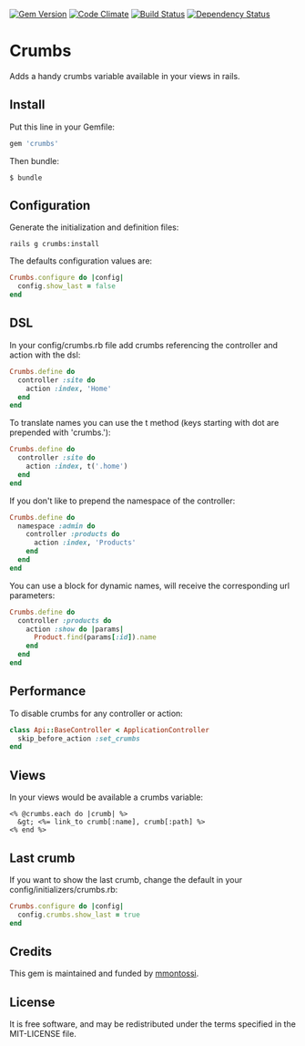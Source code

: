 [![Gem Version](https://badge.fury.io/rb/crumbs.svg)](http://badge.fury.io/rb/crumbs)
[![Code Climate](https://codeclimate.com/github/mmontossi/crumbs/badges/gpa.svg)](https://codeclimate.com/github/mmontossi/crumbs)
[![Build Status](https://travis-ci.org/mmontossi/crumbs.svg)](https://travis-ci.org/mmontossi/crumbs)
[![Dependency Status](https://gemnasium.com/mmontossi/crumbs.svg)](https://gemnasium.com/mmontossi/crumbs)

# Crumbs

Adds a handy crumbs variable available in your views in rails.

## Install

Put this line in your Gemfile:
```ruby
gem 'crumbs'
```

Then bundle:
```
$ bundle
```

## Configuration

Generate the initialization and definition files:
```
rails g crumbs:install
```

The defaults configuration values are:
```ruby
Crumbs.configure do |config|
  config.show_last = false
end
```

## DSL

In your config/crumbs.rb file add crumbs referencing the controller and action with the dsl:
```ruby
Crumbs.define do
  controller :site do
    action :index, 'Home'
  end
end
```

To translate names you can use the t method (keys starting with dot are  prepended with 'crumbs.'):
```ruby
Crumbs.define do
  controller :site do
    action :index, t('.home')
  end
end
```

If you don't like to prepend the namespace of the controller:
```ruby
Crumbs.define do
  namespace :admin do
    controller :products do
      action :index, 'Products'
    end
  end
end
```

You can use a block for dynamic names, will receive the corresponding url parameters:
```ruby
Crumbs.define do
  controller :products do
    action :show do |params|
      Product.find(params[:id]).name
    end
  end
end
```

## Performance

To disable crumbs for any controller or action:
```ruby
class Api::BaseController < ApplicationController
  skip_before_action :set_crumbs
end
```

## Views

In your views would be available a crumbs variable:
```erb
<% @crumbs.each do |crumb| %>
  &gt; <%= link_to crumb[:name], crumb[:path] %>
<% end %>
```

## Last crumb

If you want to show the last crumb, change the default in your config/initializers/crumbs.rb:
```ruby
Crumbs.configure do |config|
  config.crumbs.show_last = true
end
```

## Credits

This gem is maintained and funded by [mmontossi](https://github.com/mmontossi).

## License

It is free software, and may be redistributed under the terms specified in the MIT-LICENSE file.
